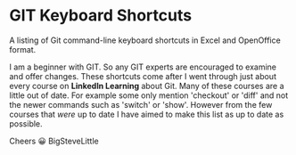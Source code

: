 # GIT Keyboard Shortcuts

A listing of Git command-line keyboard shortcuts in Excel and OpenOffice format.

I am a beginner with GIT. So any GIT experts are encouraged to examine and offer changes. These shortcuts come after I went through just about every course on **LinkedIn Learning** about Git. Many of these courses are a little out of date. For example some only mention 'checkout' or 'diff' and not the newer commands such as 'switch' or 'show'. However from the few courses that *were* up to date I have aimed to make this list as up to date as possible.

Cheers 😀
BigSteveLittle
